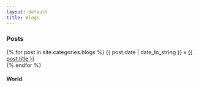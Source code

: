 ```yaml
---
layout: default
title: Blogs
---
```


### Posts

<p>
  {% for post in site.categories.blogs %} 
    <span>{{ post.date | date_to_string }}</span> » <a href="{{ post.url }}">{{ post.title }}</a><br>
  {% endfor %}
</p>
	
<h4>World</h4>	
